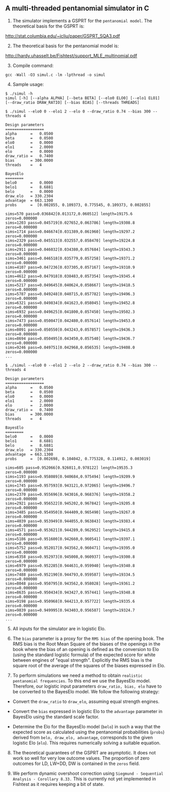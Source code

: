 ## A multi-threaded pentanomial simulator in C

1. The simulator implements a GSPRT for the `pentanomial model`.
The theoretical basis for the GSPRT is:

http://stat.columbia.edu/~jcliu/paper/GSPRT_SQA3.pdf

2. The theoretical basis for the pentanomial model is:

http://hardy.uhasselt.be/Fishtest/support_MLE_multinomial.pdf

3. Compile command:

```gcc -Wall -O3 simul.c -lm -lpthread -o simul```

4. Sample usage:

```
$ ./simul -h
simul [-h] [--alpha ALPHA] [--beta BETA] [--elo0 ELO0] [--elo1 ELO1] [--draw_ratio DRAW_RATIO] [--bias BIAS] [--threads THREADS]

$ ./simul --elo0 0 --elo1 2 --elo 0 --draw_ratio 0.74 --bias 300 --threads 4

Design parameters
=================
alpha      =   0.0500
beta       =   0.0500
elo0       =   0.0000
elo1       =   2.0000
elo        =   0.0000
draw_ratio =   0.7400
bias       = 300.0000
threads    =   4

BayesElo
========
belo0      =   0.0000
belo1      =   8.6881
belo       =   0.0000
draw_elo   = 330.2304
advantage  = 663.1300
probs      =  [0.002855, 0.109373, 0.775545, 0.109373, 0.002855]

sims=570 pass=0.036842[0.013172,0.060512] length=19175.6 zeros=0.000000
sims=1203 pass=0.045719[0.027652,0.063786] length=19308.8 zeros=0.000000
sims=1714 pass=0.046674[0.031389,0.061960] length=19297.2 zeros=0.000000
sims=2329 pass=0.045513[0.032557,0.058470] length=19224.8 zeros=0.000000
sims=2911 pass=0.046032[0.034380,0.057684] length=19343.3 zeros=0.000000
sims=3461 pass=0.046518[0.035779,0.057258] length=19371.2 zeros=0.000000
sims=4107 pass=0.047236[0.037305,0.057167] length=19310.9 zeros=0.000000
sims=4612 pass=0.047918[0.038483,0.057354] length=19345.4 zeros=0.000000
sims=5217 pass=0.049645[0.040624,0.058667] length=19418.5 zeros=0.000000
sims=5787 pass=0.049248[0.040715,0.057782] length=19496.3 zeros=0.000000
sims=6321 pass=0.049834[0.041623,0.058045] length=19452.8 zeros=0.000000
sims=6932 pass=0.049625[0.041800,0.057450] length=19502.3 zeros=0.000000
sims=7473 pass=0.050047[0.042480,0.057614] length=19453.0 zeros=0.000000
sims=8091 pass=0.050550[0.043243,0.057857] length=19436.3 zeros=0.000000
sims=8694 pass=0.050495[0.043450,0.057540] length=19436.7 zeros=0.000000
sims=9246 pass=0.049751[0.042968,0.056535] length=19408.0 zeros=0.000000
...

$ ./simul --elo0 0 --elo1 2 --elo 2 --draw_ratio 0.74 --bias 300 --threads 4

Design parameters
=================
alpha      =   0.0500
beta       =   0.0500
elo0       =   0.0000
elo1       =   2.0000
elo        =   2.0000
draw_ratio =   0.7400
bias       = 300.0000
threads    =   4

BayesElo
========
belo0      =   0.0000
belo1      =   8.6881
belo       =   8.6881
draw_elo   = 330.2304
advantage  = 663.1300
probs      =  [0.002698, 0.104042, 0.775328, 0.114912, 0.003019]

sims=605 pass=0.952066[0.926011,0.978122] length=19535.3 zeros=0.000000
sims=1193 pass=0.958089[0.940684,0.975494] length=19209.9 zeros=0.000000
sims=1745 pass=0.957593[0.943121,0.972065] length=19496.7 zeros=0.000000
sims=2370 pass=0.955696[0.943016,0.968376] length=19358.2 zeros=0.000000
sims=2921 pass=0.956522[0.945202,0.967842] length=19205.8 zeros=0.000000
sims=3485 pass=0.954950[0.944409,0.965490] length=19267.0 zeros=0.000000
sims=4039 pass=0.953949[0.944055,0.963843] length=19383.4 zeros=0.000000
sims=4571 pass=0.953621[0.944289,0.962952] length=19415.8 zeros=0.000000
sims=5186 pass=0.951600[0.942660,0.960541] length=19397.1 zeros=0.000000
sims=5752 pass=0.952017[0.943562,0.960471] length=19395.0 zeros=0.000000
sims=6358 pass=0.952973[0.945008,0.960937] length=19300.8 zeros=0.000000
sims=6979 pass=0.952285[0.944631,0.959940] length=19340.8 zeros=0.000000
sims=7488 pass=0.952190[0.944793,0.959587] length=19334.5 zeros=0.000000
sims=8048 pass=0.950795[0.943562,0.958028] length=19361.2 zeros=0.000000
sims=8635 pass=0.950434[0.943427,0.957441] length=19348.8 zeros=0.000000
sims=9198 pass=0.950968[0.944213,0.957722] length=19335.6 zeros=0.000000
sims=9839 pass=0.949995[0.943403,0.956587] length=19324.7 zeros=0.000000
...
```
5. All inputs for the simulator are in logistic Elo.

6. The `bias` parameter is a proxy for the `RMS bias` of the opening book.
The RMS bias is the Root Mean Square of the biases of the openings in
the book where the bias of an opening is defined as the conversion to
Elo (using the standard logistic formula) of the expected score for
white between engines of "equal strength". Explicitly the RMS bias is
the square root of the average of the squares of the biases expressed
in Elo.

7. To perform simulations we need a method to obtain `realistic
pentanomial frequencies`. To this end we use the BayesElo
model. Therefore, our logistic input parameters `draw_ratio, bias,
elo` have to be converted to the BayesElo model. We follow the
following strategy:

  * Convert the `draw_ratio` to `draw_elo`, assuming equal strength
engines.

  * Convert the `bias` expressed in logistic Elo to the `advantage`
parameter in BayesElo using the standard scale factor. 

  * Determine the Elo for the BayesElo model (`belo`) in such a way
that the expected score as calculated using the pentanomial
probabilities (`probs`) derived from `belo, draw_elo, advantage`,
corresponds to the given logistic Elo (`elo`). This requires
numerically solving a suitable equation.

8. The theoretical guarantees of the GSPRT are asymptotic.
It does not work so well for very low outcome values.
The proportion of zero outcomes for LD, LW+DD, DW is contained in the
`zeros` field.

9. We perform dynamic overshoot correction using `Siegmund -
Sequential Analysis - Corollary 8.33.` This is currently not yet
implemented in Fishtest as it requires keeping a bit of state.